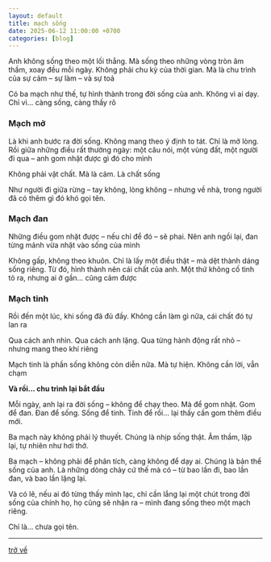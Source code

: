 ```yaml
---
layout: default
title: mạch sống
date: 2025-06-12 11:00:00 +0700
categories: [blog]
---
```


Anh không sống theo một lối thẳng. Mà sống theo những vòng tròn âm thầm, xoay đều mỗi ngày. Không phải chu kỳ của thời gian. Mà là chu trình của sự cảm – sự làm – và sự toả

Có ba mạch như thế, tự hình thành trong đời sống của anh. Không vì ai dạy. Chỉ vì… càng sống, càng thấy rõ

### Mạch mở

Là khi anh bước ra đời sống. Không mang theo ý định to tát. Chỉ là mở lòng. Rồi giữa những điều rất thường ngày: một câu nói, một vùng đất, một người đi qua – anh gom nhặt được gì đó cho mình

Không phải vật chất. Mà là cảm. Là chất sống

Như người đi giữa rừng – tay không, lòng không – nhưng về nhà, trong người đã có thêm gì đó khó gọi tên.

### Mạch đan

Những điều gom nhặt được – nếu chỉ để đó – sẽ phai. Nên anh ngồi lại, đan từng mảnh vừa nhặt vào sống của mình

Không gấp, không theo khuôn. Chỉ là lấy một điều thật – mà dệt thành dáng sống riêng. Từ đó, hình thành nên cái chất của anh. Một thứ không cố tình tỏ ra, nhưng ai ở gần… cũng cảm được

### Mạch tinh

Rồi đến một lúc, khi sống đã đủ đầy. Không cần làm gì nữa, cái chất đó tự lan ra

Qua cách anh nhìn. Qua cách anh lặng. Qua từng hành động rất nhỏ – nhưng mang theo khí riêng

Mạch tinh là phần sống không còn diễn nữa. Mà tự hiện. Không cần lời, vẫn chạm

**Và rồi… chu trình lại bắt đầu**

Mỗi ngày, anh lại ra đời sống – không để chạy theo. Mà để gom nhặt. Gom để đan. Đan để sống. Sống để tinh. Tinh để rồi… lại thấy cần gom thêm điều mới.

Ba mạch này không phải lý thuyết. Chúng là nhịp sống thật. Âm thầm, lặp lại, tự nhiên như hơi thở.

Ba mạch – không phải để phân tích, càng không để dạy ai. Chúng là bản thể sống của anh. Là những dòng chảy cứ thế mà có – từ bao lần đi, bao lần đan, và bao lần lặng lại.

Và có lẽ, nếu ai đó từng thấy mình lạc, chỉ cần lắng lại một chút trong đời sống của chính họ, họ cũng sẽ nhận ra – mình đang sống theo một mạch riêng.

Chỉ là… chưa gọi tên.

---

[trở về](/)